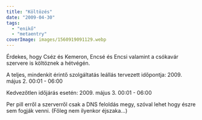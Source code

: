 ```yaml
---
title: "Költözés"
date: "2009-04-30"
tags: 
  - "enikő"
  - "metaentry"
coverImage: images/1560919091129.webp
---
```


Érdekes, hogy Cséz és Kemeron, Encsé és Encsi valamint a csókavár szervere is költöznek a hétvégén.

A teljes, mindenkit érintő szolgáltatás leállás tervezett időpontja: 2009. május 2. 00:01 - 06:00

Kedvezőtlen időjárás esetén: 2009. május 3. 00:01 - 06:00

Per pill erről a szerverről csak a DNS feloldás megy, szóval lehet hogy észre sem fogják venni. (Főleg nem ilyenkor éjszaka…)
